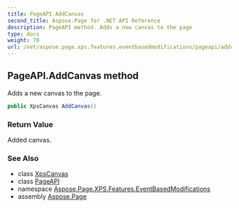 ```yaml
---
title: PageAPI.AddCanvas
second_title: Aspose.Page for .NET API Reference
description: PageAPI method. Adds a new canvas to the page
type: docs
weight: 70
url: /net/aspose.page.xps.features.eventbasedmodifications/pageapi/addcanvas/
---
```

## PageAPI.AddCanvas method

Adds a new canvas to the page.

```csharp
public XpsCanvas AddCanvas()
```

### Return Value

Added canvas.

### See Also

* class [XpsCanvas](../../../aspose.page.xps.xpsmodel/xpscanvas/)
* class [PageAPI](../)
* namespace [Aspose.Page.XPS.Features.EventBasedModifications](../../pageapi/)
* assembly [Aspose.Page](../../../)


